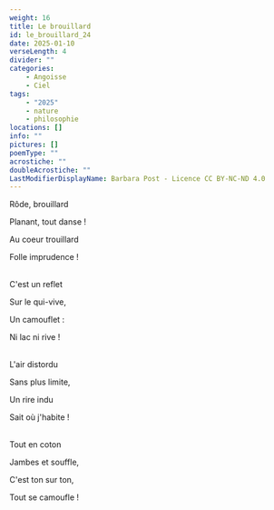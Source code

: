 ```yaml
---
weight: 16
title: Le brouillard
id: le_brouillard_24
date: 2025-01-10
verseLength: 4
divider: ""
categories:
    - Angoisse
    - Ciel
tags:
    - "2025"
    - nature
    - philosophie
locations: []
info: ""
pictures: []
poemType: ""
acrostiche: ""
doubleAcrostiche: ""
LastModifierDisplayName: Barbara Post - Licence CC BY-NC-ND 4.0
---
```

Rôde, brouillard

Planant, tout danse !

Au coeur trouillard

Folle imprudence !

 \
C'est un reflet

Sur le qui-vive,

Un camouflet :

Ni lac ni rive !

 \
L'air distordu

Sans plus limite,

Un rire indu

Sait où j'habite !

 \
Tout en coton

Jambes et souffle,

C'est ton sur ton,

Tout se camoufle !
